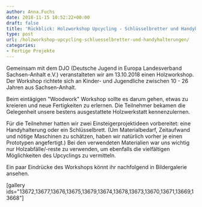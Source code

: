 ```yaml
---
author: Anna.Fuchs
date: 2018-11-15 10:52:22+00:00
draft: false
title: 'Rückblick: Holzworkshop Upcycling - Schlüsselbretter und Handyhalterungen'
type: post
url: /holzworkshop-upcycling-schluesselbretter-und-handyhalterungen/
categories:
- Fertige Projekte
---
```


Gemeinsam mit dem DJO (Deutsche Jugend in Europa Landesverband Sachsen-Anhalt e.V.) veranstalteten wir am 13.10.2018 einen Holzworkshop.
Der Workshop richtete sich an Kinder- und Jugendliche zwischen 10 - 26 Jahren aus Sachsen-Anhalt.<!-- more -->

Beim eintägigen "Woodwork" Workshop sollte es darum gehen, etwas zu kreieren und neue Fertigkeiten zu erlernen.
Die Teilnehmer bekamen die Gelegenheit unsere bestens ausgestattete Holzwerkstatt kennenzulernen.

Für die Teilnehmer hatten wir zwei Einsteigerprojektideen vorbereitet: eine Handyhalterung oder ein Schlüsselbrett.
(Um Materialbedarf, Zeitaufwand und nötige Maschinen zu schätzen, haben wir natürlich vorher je einen Prototypen angefertigt.)
Bei den verwendeten Materialien war uns wichtig nur Holzabfälle/-reste zu verwenden, um ebenfalls die vielfältigen Möglichkeiten des Upcyclings zu vermitteln.

Ein paar Eindrücke des Workshops könnt ihr nachfolgend in Bildergalerie ansehen.

[gallery ids="13672,13677,13676,13675,13679,13674,13678,13673,13670,13671,13669,13668"]
